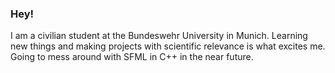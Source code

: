 ### Hey!
I am a civilian student at the Bundeswehr University in Munich. Learning new things and making projects with scientific relevance is what excites me. Going to mess around with SFML in C++ in the near future.
<!--
**daBoehmer/daBoehmer** is a ✨ _special_ ✨ repository because its `README.md` (this file) appears on your GitHub profile.

Here are some ideas to get you started:

- 🔭 I’m currently working on ...
- 🌱 I’m currently learning ...
- 👯 I’m looking to collaborate on ...
- 🤔 I’m looking for help with ...
- 💬 Ask me about ...
- 📫 How to reach me: ...
- 😄 Pronouns: ...
- ⚡ Fun fact: ...
-->
